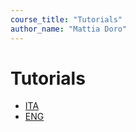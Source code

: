 ```yaml
---
course_title: "Tutorials"
author_name: "Mattia Doro"
---
```


# Tutorials

- [ITA](docs/ita/ItaIndex.html)
- [ENG](docs/eng/EngIndex.html)
